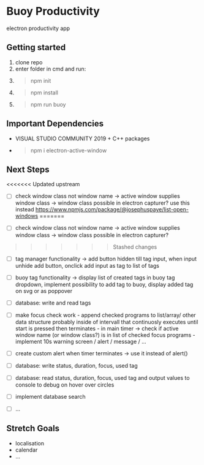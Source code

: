 # Buoy Productivity

electron productivity app

## Getting started

1. clone repo
2. enter folder in cmd and run:
3. > npm init
4. > npm install
5. > npm run buoy

## Important Dependencies

- VISUAL STUDIO COMMUNITY 2019 + C++ packages
- > npm i electron-active-window

## Next Steps
<<<<<<< Updated upstream
- [ ] check window class not window name -> active window supplies window class -> window class possible in electron capturer? use this instead https://www.npmjs.com/package/@josephuspaye/list-open-windows
=======

- [ ] check window class not window name -> active window supplies window class -> window class possible in electron capturer?
>>>>>>> Stashed changes
- [ ] tag manager functionality -> add button hidden till tag input, when input unhide add button, onclick add input as tag to list of tags
- [ ] buoy tag functionality -> display list of created tags in buoy tag dropdown, implement possibility to add tag to buoy, display added tag on svg or as poppover
- [ ] database: write and read tags 
- [ ] make focus check work
      - append checked programs to list/array/ other data structure probably inside of intervall that continuosly executes until start is pressed then terminates
      - in main timer -> check if active window name (or window class?) is in list of checked focus programs
      - implement 10s warning screen / alert / message / ...
- [ ] create custom alert when timer terminates -> use it instead of alert()
- [ ] database: write status, duration, focus, used tag
- [ ] database: read status, duration, focus, used tag and output values to console to debug on hover over circles
- [ ] implement database search
- [ ] ...


## Stretch Goals

- localisation
- calendar
- ...
